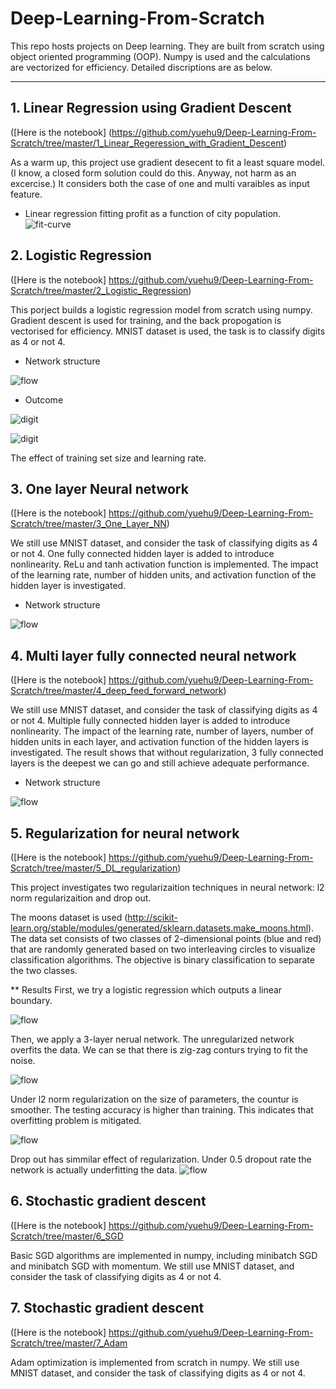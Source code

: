 # Deep-Learning-From-Scratch

This repo hosts projects on Deep learning. They are built from scratch using object oriented programming (OOP). Numpy is used and the calculations are vectorized for efficiency. Detailed discriptions are as below.

---
## 1. Linear Regression using Gradient Descent

([Here is the notebook] (https://github.com/yuehu9/Deep-Learning-From-Scratch/tree/master/1_Linear_Regeression_with_Gradient_Descent)

As a warm up, this project use gradient desecent to fit a least square model. (I know, a closed form solution could do this. Anyway, not harm as an excercise.) It considers both the case of one and multi varaibles as input feature. 

* Linear regression fitting profit as a function of city population.
![fit-curve](Readme_img/1_LS.png)

## 2. Logistic Regression

([Here is the notebook] https://github.com/yuehu9/Deep-Learning-From-Scratch/tree/master/2_Logistic_Regression)

This porject builds a logistic regression model from scratch using numpy. Gradient descent is used for training, and the back propogation is vectorised for efficiency. MNIST dataset is used, the task is to classify digits as 4 or not 4. 

*  Network structure

 ![flow](Readme_img/flow_1.png)

* Outcome

 ![digit](Readme_img/2_digit.png)

 ![digit](Readme_img/2_rate.png)
 
 The effect of training set size and learning rate.
 
 ## 3. One layer Neural network

([Here is the notebook] https://github.com/yuehu9/Deep-Learning-From-Scratch/tree/master/3_One_Layer_NN)

We still use MNIST dataset, and consider the task of classifying digits as 4 or not 4. One fully connected hidden layer is added to introduce nonlinearity. ReLu and tanh activation function is implemented. The impact of the learning rate, number of hidden units, and activation function of the hidden layer is investigated.

*  Network structure

 ![flow](Readme_img/flow_2.png)
 

 ## 4. Multi layer fully connected neural network

([Here is the notebook] https://github.com/yuehu9/Deep-Learning-From-Scratch/tree/master/4_deep_feed_forward_network)

We still use MNIST dataset, and consider the task of classifying digits as 4 or not 4. Multiple fully connected hidden layer is added to introduce nonlinearity.  The impact of the learning rate, number of layers, number of hidden units in each
layer, and activation function of the hidden layers is investigated. The result shows that without regularization, 3 fully connected layers is the deepest we can go and still achieve adequate performance.

*  Network structure

 ![flow](Readme_img/flow_3.png)

 ## 5. Regularization for neural network

([Here is the notebook] https://github.com/yuehu9/Deep-Learning-From-Scratch/tree/master/5_DL_regularization)

This project investigates two regularizaition techniques in neural network: l2 norm regularizaition and drop out.

The moons dataset is used (http://scikit-learn.org/stable/modules/generated/sklearn.datasets.make_moons.html). The data set consists of two classes of 2-dimensional points (blue and red) that are randomly generated based on two interleaving circles to visualize classification algorithms. The objective is binary classification to separate the two classes.

** Results
First, we try a logistic regression which outputs a linear boundary.

![flow](Readme_img/reg_1.png)

Then, we apply a 3-layer nerual network. The unregularized network overfits the data. We can se that there is zig-zag conturs trying to fit the noise.

![flow](Readme_img/Reg2.png)

Under l2 norm regularization on the size of parameters, the countur is smoother. The testing accuracy is higher than training. This indicates that overfitting problem is mitigated.

![flow](Readme_img/reg3.png)

Drop out has simmilar effect of regularization. Under 0.5 dropout rate the network is actually underfitting the data.
![flow](Readme_img/reg4.png)

 ## 6. Stochastic gradient descent
 ([Here is the notebook] https://github.com/yuehu9/Deep-Learning-From-Scratch/tree/master/6_SGD

Basic SGD algorithms are implemented in numpy, including minibatch SGD and minibatch SGD with momentum.
We still use MNIST dataset, and consider the task of classifying digits as 4 or not 4.

 ## 7. Stochastic gradient descent
 ([Here is the notebook] https://github.com/yuehu9/Deep-Learning-From-Scratch/tree/master/7_Adam
 
 Adam optimization is implemented from scratch in numpy. We still use MNIST dataset, and consider the task of classifying digits as 4 or not 4.
